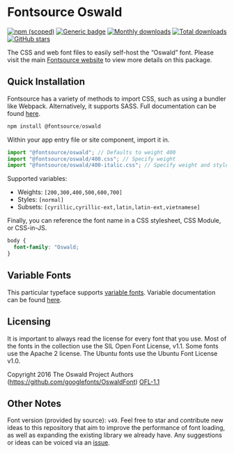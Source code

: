 # Fontsource Oswald

[![npm (scoped)](https://img.shields.io/npm/v/@fontsource/oswald?color=brightgreen)](https://www.npmjs.com/package/@fontsource/oswald) [![Generic badge](https://img.shields.io/badge/fontsource-passing-brightgreen)](https://github.com/fontsource/fontsource) [![Monthly downloads](https://badgen.net/npm/dm/@fontsource/oswald)](https://github.com/fontsource/fontsource) [![Total downloads](https://badgen.net/npm/dt/@fontsource/oswald)](https://github.com/fontsource/fontsource) [![GitHub stars](https://img.shields.io/github/stars/fontsource/fontsource.svg?style=social&label=Star)](https://github.com/fontsource/fontsource/stargazers)

The CSS and web font files to easily self-host the “Oswald” font. Please visit the main [Fontsource website](https://fontsource.org/fonts/oswald) to view more details on this package.

## Quick Installation

Fontsource has a variety of methods to import CSS, such as using a bundler like Webpack. Alternatively, it supports SASS. Full documentation can be found [here](https://fontsource.org/docs/getting-started/introduction).

```javascript
npm install @fontsource/oswald
```

Within your app entry file or site component, import it in.

```javascript
import "@fontsource/oswald"; // Defaults to weight 400
import "@fontsource/oswald/400.css"; // Specify weight
import "@fontsource/oswald/400-italic.css"; // Specify weight and style

```

Supported variables:
- Weights: `[200,300,400,500,600,700]`
- Styles: `[normal]`
- Subsets: `[cyrillic,cyrillic-ext,latin,latin-ext,vietnamese]`

Finally, you can reference the font name in a CSS stylesheet, CSS Module, or CSS-in-JS.

```css
body {
  font-family: "Oswald;
}
```

## Variable Fonts

This particular typeface supports [variable fonts](https://developer.mozilla.org/en-US/docs/Web/CSS/CSS_Fonts/Variable_Fonts_Guide).
Variable documentation can be found [here](https://fontsource.org/docs/getting-started/variable).

## Licensing
It is important to always read the license for every font that you use.
Most of the fonts in the collection use the SIL Open Font License, v1.1. Some fonts use the Apache 2 license. The Ubuntu fonts use the Ubuntu Font License v1.0.

Copyright 2016 The Oswald Project Authors (https://github.com/googlefonts/OswaldFont)
[OFL-1.1](http://scripts.sil.org/OFL)

## Other Notes
Font version (provided by source): `v49`.
Feel free to star and contribute new ideas to this repository that aim to improve the performance of font loading, as well as expanding the existing library we already have. Any suggestions or ideas can be voiced via an [issue](https://github.com/fontsource/fontsource/issues).